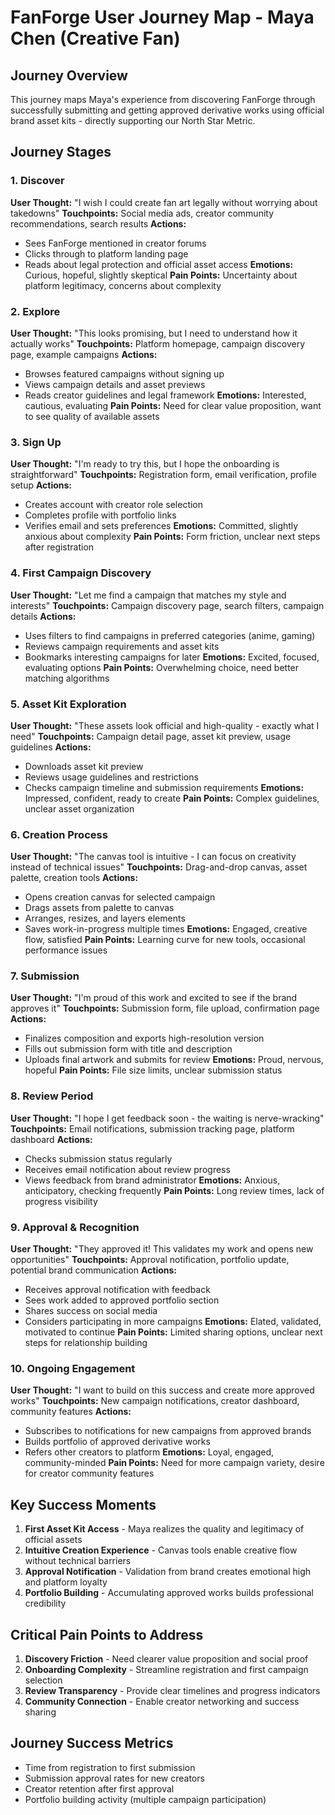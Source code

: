 # FanForge User Journey Map - Maya Chen (Creative Fan)

## Journey Overview

This journey maps Maya's experience from discovering FanForge through successfully submitting and getting approved derivative works using official brand asset kits - directly supporting our North Star Metric.

## Journey Stages

### 1. Discover

**User Thought:** "I wish I could create fan art legally without worrying about takedowns"
**Touchpoints:** Social media ads, creator community recommendations, search results
**Actions:**

- Sees FanForge mentioned in creator forums
- Clicks through to platform landing page
- Reads about legal protection and official asset access
  **Emotions:** Curious, hopeful, slightly skeptical
  **Pain Points:** Uncertainty about platform legitimacy, concerns about complexity

### 2. Explore

**User Thought:** "This looks promising, but I need to understand how it actually works"
**Touchpoints:** Platform homepage, campaign discovery page, example campaigns
**Actions:**

- Browses featured campaigns without signing up
- Views campaign details and asset previews
- Reads creator guidelines and legal framework
  **Emotions:** Interested, cautious, evaluating
  **Pain Points:** Need for clear value proposition, want to see quality of available assets

### 3. Sign Up

**User Thought:** "I'm ready to try this, but I hope the onboarding is straightforward"
**Touchpoints:** Registration form, email verification, profile setup
**Actions:**

- Creates account with creator role selection
- Completes profile with portfolio links
- Verifies email and sets preferences
  **Emotions:** Committed, slightly anxious about complexity
  **Pain Points:** Form friction, unclear next steps after registration

### 4. First Campaign Discovery

**User Thought:** "Let me find a campaign that matches my style and interests"
**Touchpoints:** Campaign discovery page, search filters, campaign details
**Actions:**

- Uses filters to find campaigns in preferred categories (anime, gaming)
- Reviews campaign requirements and asset kits
- Bookmarks interesting campaigns for later
  **Emotions:** Excited, focused, evaluating options
  **Pain Points:** Overwhelming choice, need better matching algorithms

### 5. Asset Kit Exploration

**User Thought:** "These assets look official and high-quality - exactly what I need"
**Touchpoints:** Campaign detail page, asset kit preview, usage guidelines
**Actions:**

- Downloads asset kit preview
- Reviews usage guidelines and restrictions
- Checks campaign timeline and submission requirements
  **Emotions:** Impressed, confident, ready to create
  **Pain Points:** Complex guidelines, unclear asset organization

### 6. Creation Process

**User Thought:** "The canvas tool is intuitive - I can focus on creativity instead of technical issues"
**Touchpoints:** Drag-and-drop canvas, asset palette, creation tools
**Actions:**

- Opens creation canvas for selected campaign
- Drags assets from palette to canvas
- Arranges, resizes, and layers elements
- Saves work-in-progress multiple times
  **Emotions:** Engaged, creative flow, satisfied
  **Pain Points:** Learning curve for new tools, occasional performance issues

### 7. Submission

**User Thought:** "I'm proud of this work and excited to see if the brand approves it"
**Touchpoints:** Submission form, file upload, confirmation page
**Actions:**

- Finalizes composition and exports high-resolution version
- Fills out submission form with title and description
- Uploads final artwork and submits for review
  **Emotions:** Proud, nervous, hopeful
  **Pain Points:** File size limits, unclear submission status

### 8. Review Period

**User Thought:** "I hope I get feedback soon - the waiting is nerve-wracking"
**Touchpoints:** Email notifications, submission tracking page, platform dashboard
**Actions:**

- Checks submission status regularly
- Receives email notification about review progress
- Views feedback from brand administrator
  **Emotions:** Anxious, anticipatory, checking frequently
  **Pain Points:** Long review times, lack of progress visibility

### 9. Approval & Recognition

**User Thought:** "They approved it! This validates my work and opens new opportunities"
**Touchpoints:** Approval notification, portfolio update, potential brand communication
**Actions:**

- Receives approval notification with feedback
- Sees work added to approved portfolio section
- Shares success on social media
- Considers participating in more campaigns
  **Emotions:** Elated, validated, motivated to continue
  **Pain Points:** Limited sharing options, unclear next steps for relationship building

### 10. Ongoing Engagement

**User Thought:** "I want to build on this success and create more approved works"
**Touchpoints:** New campaign notifications, creator dashboard, community features
**Actions:**

- Subscribes to notifications for new campaigns from approved brands
- Builds portfolio of approved derivative works
- Refers other creators to platform
  **Emotions:** Loyal, engaged, community-minded
  **Pain Points:** Need for more campaign variety, desire for creator community features

## Key Success Moments

1. **First Asset Kit Access** - Maya realizes the quality and legitimacy of official assets
2. **Intuitive Creation Experience** - Canvas tools enable creative flow without technical barriers
3. **Approval Notification** - Validation from brand creates emotional high and platform loyalty
4. **Portfolio Building** - Accumulating approved works builds professional credibility

## Critical Pain Points to Address

1. **Discovery Friction** - Need clearer value proposition and social proof
2. **Onboarding Complexity** - Streamline registration and first campaign selection
3. **Review Transparency** - Provide clear timelines and progress indicators
4. **Community Connection** - Enable creator networking and success sharing

## Journey Success Metrics

- Time from registration to first submission
- Submission approval rates for new creators
- Creator retention after first approval
- Portfolio building activity (multiple campaign participation)

